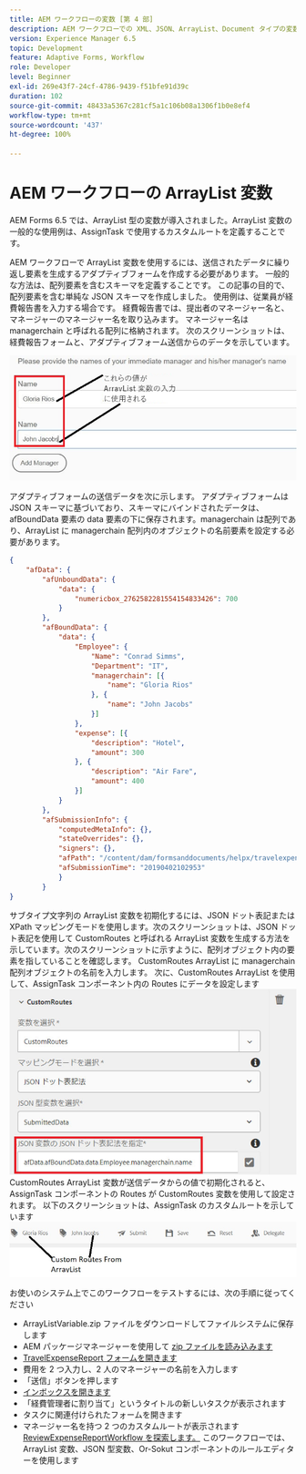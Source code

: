 ```yaml
---
title: AEM ワークフローの変数 [第 4 部]
description: AEM ワークフローでの XML、JSON、ArrayList、Document タイプの変数の使用
version: Experience Manager 6.5
topic: Development
feature: Adaptive Forms, Workflow
role: Developer
level: Beginner
exl-id: 269e43f7-24cf-4786-9439-f51bfe91d39c
duration: 102
source-git-commit: 48433a5367c281cf5a1c106b08a1306f1b0e8ef4
workflow-type: tm+mt
source-wordcount: '437'
ht-degree: 100%

---
```


# AEM ワークフローの ArrayList 変数

AEM Forms 6.5 では、ArrayList 型の変数が導入されました。ArrayList 変数の一般的な使用例は、AssignTask で使用するカスタムルートを定義することです。

AEM ワークフローで ArrayList 変数を使用するには、送信されたデータに繰り返し要素を生成するアダプティブフォームを作成する必要があります。 一般的な方法は、配列要素を含むスキーマを定義することです。 この記事の目的で、配列要素を含む単純な JSON スキーマを作成しました。 使用例は、従業員が経費報告書を入力する場合です。 経費報告書では、提出者のマネージャー名と、マネージャーのマネージャー名を取り込みます。 マネージャー名は managerchain と呼ばれる配列に格納されます。 次のスクリーンショットは、経費報告フォームと、アダプティブフォーム送信からのデータを示しています。

![expensereport](assets/expensereport.jpg)

アダプティブフォームの送信データを次に示します。 アダプティブフォームは JSON スキーマに基づいており、スキーマにバインドされたデータは、afBoundData 要素の data 要素の下に保存されます。managerchain は配列であり、ArrayList に managerchain 配列内のオブジェクトの名前要素を設定する必要があります。

```json
{
    "afData": {
        "afUnboundData": {
            "data": {
                "numericbox_2762582281554154833426": 700
            }
        },
        "afBoundData": {
            "data": {
                "Employee": {
                    "Name": "Conrad Simms",
                    "Department": "IT",
                    "managerchain": [{
                        "name": "Gloria Rios"
                    }, {
                        "name": "John Jacobs"
                    }]
                },
                "expense": [{
                    "description": "Hotel",
                    "amount": 300
                }, {
                    "description": "Air Fare",
                    "amount": 400
                }]
            }
        },
        "afSubmissionInfo": {
            "computedMetaInfo": {},
            "stateOverrides": {},
            "signers": {},
            "afPath": "/content/dam/formsanddocuments/helpx/travelexpensereport",
            "afSubmissionTime": "20190402102953"
            }
        }
}
```

サブタイプ文字列の ArrayList 変数を初期化するには、JSON ドット表記または XPath マッピングモードを使用します。次のスクリーンショットは、JSON ドット表記を使用して CustomRoutes と呼ばれる ArrayList 変数を生成する方法を示しています。次のスクリーンショットに示すように、配列オブジェクト内の要素を指していることを確認します。 CustomRoutes ArrayList に managerchain 配列オブジェクトの名前を入力します。
次に、CustomRoutes ArrayList を使用して、AssignTask コンポーネント内の Routes にデータを設定します
![customroutes](assets/arraylist.jpg)
CustomRoutes ArrayList 変数が送信データからの値で初期化されると、AssignTask コンポーネントの Routes が CustomRoutes 変数を使用して設定されます。 以下のスクリーンショットは、AssignTask のカスタムルートを示しています
![asingtask](assets/customactions.jpg)

お使いのシステム上でこのワークフローをテストするには、次の手順に従ってください

* ArrayListVariable.zip ファイルをダウンロードしてファイルシステムに保存します
* AEM パッケージマネージャーを使用して [zip ファイルを読み込みます](assets/arraylistvariable.zip) 
* [TravelExpenseReport フォームを開きます](http://localhost:4502/content/dam/formsanddocuments/helpx/travelexpensereport/jcr:content?wcmmode=disabled)
* 費用を 2 つ入力し、2 人のマネージャーの名前を入力します
* 「送信」ボタンを押します
* [インボックスを開きます](http://localhost:4502/aem/inbox)
* 「経費管理者に割り当て」というタイトルの新しいタスクが表示されます
* タスクに関連付けられたフォームを開きます
* マネージャー名を持つ 2 つのカスタムルートが表示されます
  [ReviewExpenseReportWorkflow を探索します。](http://localhost:4502/editor.html/conf/global/settings/workflow/models/ReviewExpenseReport.html) このワークフローでは、ArrayList 変数、JSON 型変数、Or-Sokut コンポーネントのルールエディターを使用します
